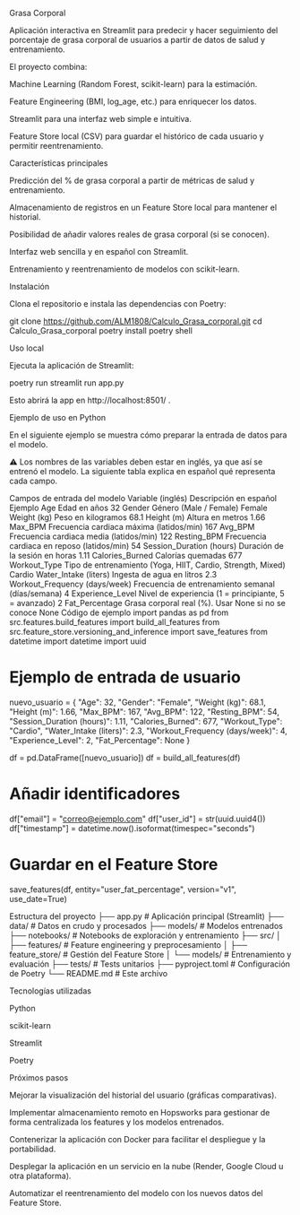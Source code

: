 Grasa Corporal

Aplicación interactiva en Streamlit para predecir y hacer seguimiento del porcentaje de grasa corporal de usuarios a partir de datos de salud y entrenamiento.

El proyecto combina:

Machine Learning (Random Forest, scikit-learn) para la estimación.

Feature Engineering (BMI, log_age, etc.) para enriquecer los datos.

Streamlit para una interfaz web simple e intuitiva.

Feature Store local (CSV) para guardar el histórico de cada usuario y permitir reentrenamiento.

Características principales

Predicción del % de grasa corporal a partir de métricas de salud y entrenamiento.

Almacenamiento de registros en un Feature Store local para mantener el historial.

Posibilidad de añadir valores reales de grasa corporal (si se conocen).

Interfaz web sencilla y en español con Streamlit.

Entrenamiento y reentrenamiento de modelos con scikit-learn.

Instalación

Clona el repositorio e instala las dependencias con Poetry:

git clone https://github.com/ALM1808/Calculo_Grasa_corporal.git
cd Calculo_Grasa_corporal
poetry install
poetry shell

Uso local

Ejecuta la aplicación de Streamlit:

poetry run streamlit run app.py


Esto abrirá la app en http://localhost:8501/
.

Ejemplo de uso en Python

En el siguiente ejemplo se muestra cómo preparar la entrada de datos para el modelo.

⚠️ Los nombres de las variables deben estar en inglés, ya que así se entrenó el modelo.
La siguiente tabla explica en español qué representa cada campo.

Campos de entrada del modelo
Variable (inglés)	Descripción en español	Ejemplo
Age	Edad en años	32
Gender	Género (Male / Female)	Female
Weight (kg)	Peso en kilogramos	68.1
Height (m)	Altura en metros	1.66
Max_BPM	Frecuencia cardiaca máxima (latidos/min)	167
Avg_BPM	Frecuencia cardiaca media (latidos/min)	122
Resting_BPM	Frecuencia cardiaca en reposo (latidos/min)	54
Session_Duration (hours)	Duración de la sesión en horas	1.11
Calories_Burned	Calorías quemadas	677
Workout_Type	Tipo de entrenamiento (Yoga, HIIT, Cardio, Strength, Mixed)	Cardio
Water_Intake (liters)	Ingesta de agua en litros	2.3
Workout_Frequency (days/week)	Frecuencia de entrenamiento semanal (días/semana)	4
Experience_Level	Nivel de experiencia (1 = principiante, 5 = avanzado)	2
Fat_Percentage	Grasa corporal real (%). Usar None si no se conoce	None
Código de ejemplo
import pandas as pd
from src.features.build_features import build_all_features
from src.feature_store.versioning_and_inference import save_features
from datetime import datetime
import uuid

# Ejemplo de entrada de usuario
nuevo_usuario = {
    "Age": 32,
    "Gender": "Female",
    "Weight (kg)": 68.1,
    "Height (m)": 1.66,
    "Max_BPM": 167,
    "Avg_BPM": 122,
    "Resting_BPM": 54,
    "Session_Duration (hours)": 1.11,
    "Calories_Burned": 677,
    "Workout_Type": "Cardio",
    "Water_Intake (liters)": 2.3,
    "Workout_Frequency (days/week)": 4,
    "Experience_Level": 2,
    "Fat_Percentage": None
}

df = pd.DataFrame([nuevo_usuario])
df = build_all_features(df)

# Añadir identificadores
df["email"] = "correo@ejemplo.com"
df["user_id"] = str(uuid.uuid4())
df["timestamp"] = datetime.now().isoformat(timespec="seconds")

# Guardar en el Feature Store
save_features(df, entity="user_fat_percentage", version="v1", use_date=True)

Estructura del proyecto
├── app.py                        # Aplicación principal (Streamlit)
├── data/                         # Datos en crudo y procesados
├── models/                       # Modelos entrenados
├── notebooks/                    # Notebooks de exploración y entrenamiento
├── src/
│   ├── features/                 # Feature engineering y preprocesamiento
│   ├── feature_store/            # Gestión del Feature Store
│   └── models/                   # Entrenamiento y evaluación
├── tests/                        # Tests unitarios
├── pyproject.toml                # Configuración de Poetry
└── README.md                     # Este archivo

Tecnologías utilizadas

Python

scikit-learn

Streamlit

Poetry

Próximos pasos

Mejorar la visualización del historial del usuario (gráficas comparativas).

Implementar almacenamiento remoto en Hopsworks para gestionar de forma centralizada los features y los modelos entrenados.

Contenerizar la aplicación con Docker para facilitar el despliegue y la portabilidad.

Desplegar la aplicación en un servicio en la nube (Render, Google Cloud u otra plataforma).

Automatizar el reentrenamiento del modelo con los nuevos datos del Feature Store.